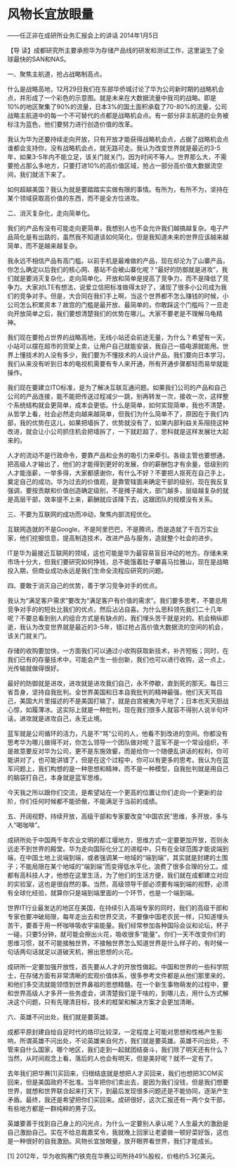 # 风物长宜放眼量

——任正非在成研所业务汇报会上的讲话 2014年1月5日

【导 读】成都研究所主要承担华为存储产品线的研发和测试工作，这里诞生了全球最快的SAN和NAS。

一、聚焦主航道，抢占战略制高点。

什么是战略高地，12月29日我们在东部华侨城讨论了华为公司新时期的战略机会点，并形成了一个彩色的示意图。就是未来在大数据流量中我司的战略。即是10%的地区聚集了90%的流量，日本3%的国土面积承载了70-80%的流量，公司战略主航道中的每一个不可替代的点都是战略机会点。有一部分非主航道的业务被标注为蓝色，他们要努力进行创造价值的改革。

我认为华为还要持续走向开放，只有开放才能获得战略机会点，占据了战略机会点谁都会支持你，没有战略机会点，就无路可走。我认为改变世界就是最近的3-5年，如果3-5年内不能立足，该关门就关门，因为时间不等人。世界那么大，不需要抢占那么多地方，只要打进10%的高价值区域，抢占一部分高价值大数据流空间，我们就活下来了。

如何超越美国？我认为就是要踏踏实实做有限的事情。有所为，有所不为，坚持在某个领域获取高价值的东西，而不是全方位进攻。

二、消灭复杂化，走向简单化。

我们的产品有没有可能走向更简单，我想别人也不会允许我们越搞越复杂。电子产品简化是有出路的，虽然我不知道该如何简化，但是我知道未来的世界应该越来越简单，而不是越来越复杂。

我永远不相信产品有高门槛。以前手机是最难做的产品，现在却沦为了山寨产品，你怎么确定以后我们的核心网、基站不会被山寨化呢？“最好的防御就是进攻”，我们就是要消灭复杂化，走向简单化。开放和简单是提高了竞争力，而不是降低了竞争力。大家对LTE有想法，说爱立信把标准做得太好了，涌现了很多小公司成为我们的竞争对手。但是，大合同在我们手上啊，当这个世界都不怎么赚钱的时候，小公司怎么积累资本？故宫的门槛是最开放、最简单的，你敢踩这个门槛吗？一旦走向开放简单之后，我们要想清楚我们的优势在哪儿。大家不要老是不理解乌龟精神。

我们现在要抢占世界的战略高地，无线小站还会前途无量，为什么？希望有一天，小站可以摆在超市的货架上卖，让用户自己就能安装，我自己一插电源就能用。世界上懂技术的人没有多少，我们要为不懂技术的人设计产品，我们要向日本学习，我们从来没有听到日本的电视机需要有专人来开通，所有开通步骤都轻而易举就能操作。

我们现在要建立ITO标准，是为了解决互联互通问题。如果我们公司的产品和自己公司的产品连接，能不能把传送过程减少一跳，别再转发一次，接收一次，这样整个系统结构就会更简单，成本会更低。什么是简单，如何实现简单，我也不清楚，从哲学上看，社会必然走向越来越简单，但我们为什么简单不了，原因在于我们内部，我的优势在这儿，如果把墙拆了，优势就没有了，如果内部利益关系阻挠这种改进，就会让小公司抓住机会把墙拆了，一下就赶超了，思科就是这样发展壮大起来的。

人才的流动不是行政命令，要靠产品和业务的吸引力来牵引。各级主管也要想通，把高级人才输出了，他们的才能得到更好的发展，你的薪酬包才有余量，低级别的人才能涨薪，一举多得，大家都感谢你，有什么不好？不要把人抠死在自己手上，奠定自己的成功。华为过去的价值观，是靠管辖面来确定干部的级别，现在我反复强调，要按贡献和价值创造确定级别，不是摊子越大，部门越多，层级越复杂的就是高层干部，效率提不上来，薪酬就应该降下去，这跟团队的规模没有关系。

三、不要为互联网的成功而冲动，聚焦内部流程优化。

互联网造就的不是Google，不是阿里巴巴，不是腾讯，而是造就了千百万实业家，他们挖掘信息，提高制造技术，改进产品与服务，造就整个社会的进步。

IT是华为最接近互联网的领域，这也可能是华为最容易盲目冲动的地方。存储未来市场十分大，但我们要研究如何挣钱，总不能饿着肚子攀喜马拉雅山，现在是战略投入期，但商业成功永远是我们生命全流程应研究的问题。

四、要敢于消灭自己的优势，善于学习竞争对手的优点。

我认为“满足客户需求”要改为“满足客户有价值的需求”。我们要多思考，不要总用竞争对手的的短处比我们的优点，然后沾沾自喜。为什么思科领先我们二十几年呢？不要总看到别人的组合方式是有缺点的，我们埋头苦干就是对的。机会稍纵即逝，我认为改变世界就是最近的3-5年，错过抢占高价值大数据流的空间的机会，该关门就关门。

存储的收购要加快，一方面我们可以通过小收购获取新技术，补齐短板；同时，在我们已有的存量技术中，可能会产生一些创新，我们也可以进行收购，这一点上，光传输就做得很好。

最好的防御就是进攻，进攻就是进攻我们自己，永不停歇，直到死的那天。每日三省吾身，坚持自我批判。全世界美国和日本自我批判的精神最强，他们天天骂自己，美国大片里描述的不是美国打输了，就是白宫被夷为平地了；日本也天天胆战心惊，如履薄冰。这实际上就是一种批判，现在我们很多人就容不得别人说半句坏话，进攻就是进攻自己，永无止境。

蓝军就是公司循环的活力，凡是不“骂”公司的人，他看不到改进的空间。你都没有思考华为哪儿做得不对，你怎么领导一个团队做对呢？蓝军不是一个常设组织，不是故意要反对华为公司，更不是东施效颦，而是给你一个随便乱讲话的权利，你可能讲对了，也可能讲错了，但是在这个过程中，你可以有更多的思考。我认为在蓝军问题上，我们构想的是一种思想和精神，而不是一种模型，自我批判就是用自己的脑袋打自己，本身就是蓝军思维。

今天我之所以跟你们交流，是希望站在一个更高的位置让你们走向一个更新的台阶，你们任何时候都不能骄傲，不能满足于当前的成绩。

五、开阔视野，持续开放，高级干部和专家要改变“中国农民”思维，多开放，多与人“喝咖啡”。

成研所处于中国两千年农业文明的都江堰地方，思维方式一定要更加开放，否则永远走不到世界的殿堂。华为走向国际化分工的进程中，只有在全球范围才能说端到端，在中国土地上说端到端，或者强调某一地域的“端到端”，其实就是封建的土围子；不能局限在某个地域的“端到端”而变得低水平化，浪费了很多合理的分工。成都有高科技人才，他想在这里生活，为了他们的生活方便，我们就在成都建立对应的实验室，这也是很自然的事。当然，高级领导干部必须要有端到端的视野，必须有全球化经验，就算你只是端到端里面的一个环节，也是一个端到端。

世界IT行业最发达的地区在美国，在持续引入高端专家的同时，我们的高级干部和专家也要冲破局限，每年走出去和世界交流，不要像中国老农民一样，只知道埋头苦干，要善于用一杯咖啡吸收宇宙能量。我们经常参加各种国际会议和论坛，杯子一碰，只要5分钟，就可能会擦出火花，吸收很多“能量”。你们一天不改变你们的思维习惯，就不可能接触世界，不接触世界怎么知道世界是什么样子的，有时候一句话两句话就足以道破天机，擦出思想的火花。

成研所一定要加强开放性，首先要从人才的开放性做起。中国和世界的一些科学院士，在存储方面有非常清晰的宏观价值体系，很多参考文件都是从他们那里来的，和他们多交流就能领悟到世界鼻祖的思想精髓。在一个新生事物萌发的过程中，要和世界高级人才多开一些务虚会，讲清楚我们是干啥的，到哪儿去，用什么方式解决这个问题，只有先理清目标，技术的框架和解决方案才会更加清晰。

六、英雄不问出处，我们就是要英雄。

成都平原封建自给自足时代的烙印比较深，一定程度上可能对思想和性格产生影响，所谓英雄不问出处，不论英雄来自何方，我们就是要英雄。英雄不问出处，不管来自什么国家，哪个地区，我们走到一起就团结奋斗，我们除了明天还有什么？当然，从时间观念上看，落后的人也会有明天，但是美好呢？就不一定有了。

去年我们把华赛\[1\]买回来，归根结底就是想把人才买回来，我们也想把3COM买回来，但是美国政府不批准。当年把你们卖出去，是因为我们没钱，但是我们想要世界，就想和世界联合起来打天下，到最后发现很多问题还是不能协同，逐渐产生矛盾。最终，我还是希望把你们买回来。成研很好，这次汇报还有一两个女干部，有些地方都是一群纯粹的男子汉。

英雄要善于找到自己身上的闪光点，为什么一定要别人承认呢？人生最大的激励是自己激励自己。实在不给总裁嘉奖令，我就晚上回家让老婆做一顿好菜好饭，这也是一种很好的自我激励。风物长宜放眼量，放开眼界看世界，我们才能成长。

\[1\] 2012年，华为收购赛门铁克在华赛公司所持49%股权，价格约5.3亿美元。

